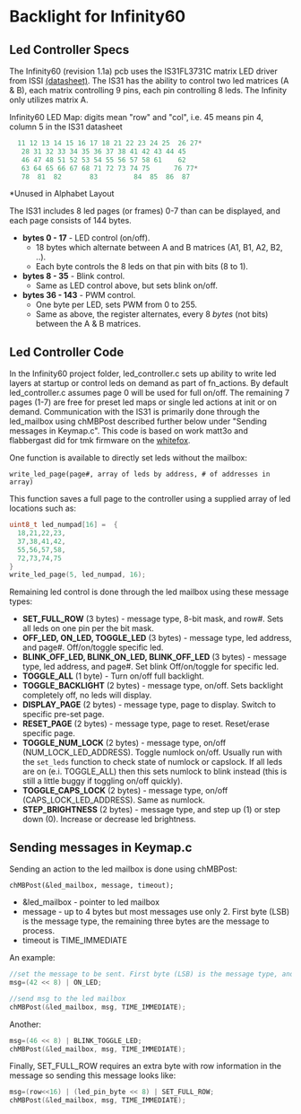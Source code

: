 Backlight for Infinity60
========================

## Led Controller Specs

The Infinity60 (revision 1.1a) pcb uses the IS31FL3731C matrix LED driver from ISSI [(datasheet)](http://www.issi.com/WW/pdf/31FL3731C.pdf). The IS31 has the ability to control two led matrices (A & B), each matrix controlling 9 pins, each pin controlling 8 leds. The Infinity only utilizes matrix A.

Infinity60 LED Map:
digits mean "row" and "col", i.e. 45 means pin 4, column 5 in the IS31 datasheet
```c
  11 12 13 14 15 16 17 18 21 22 23 24 25  26 27*
   28 31 32 33 34 35 36 37 38 41 42 43 44 45
   46 47 48 51 52 53 54 55 56 57 58 61    62
   63 64 65 66 67 68 71 72 73 74 75      76 77*
   78  81  82       83         84  85  86  87
```
*Unused in Alphabet Layout

The IS31 includes 8 led pages (or frames) 0-7 than can be displayed, and each page consists of 144 bytes.
- **bytes 0 - 17** - LED control (on/off).
    * 18 bytes which alternate between A and B matrices (A1, B1, A2, B2, ..).
    * Each byte controls the 8 leds on that pin with bits (8 to 1).
- **bytes 8 - 35** - Blink control.
    * Same as LED control above, but sets blink on/off.
- **bytes 36 - 143** - PWM control.
    * One byte per LED, sets PWM from 0 to 255.
    * Same as above, the register alternates, every 8 *bytes* (not bits) between the A & B matrices.

## Led Controller Code
In the Infinity60 project folder, led_controller.c sets up ability to write led layers at startup or control leds on demand as part of fn_actions. By default led_controller.c assumes page 0 will be used for full on/off. The remaining 7 pages (1-7) are free for preset led maps or single led actions at init or on demand. Communication with the IS31 is primarily done through the led_mailbox using chMBPost described further below under "Sending messages in Keymap.c". This code is based on work matt3o and flabbergast did for tmk firmware on the [whitefox](https://github.com/tmk/whitefox).

One function is available to directly set leds without the mailbox:
```
write_led_page(page#, array of leds by address, # of addresses in array)
```
This function saves a full page to the controller using a supplied array of led locations such as:
```c
uint8_t led_numpad[16] =  {
  18,21,22,23,
  37,38,41,42,
  55,56,57,58,
  72,73,74,75
}
write_led_page(5, led_numpad, 16);
```

Remaining led control is done through the led mailbox using these message types:
- **SET_FULL_ROW** (3 bytes) - message type, 8-bit mask, and row#. Sets all leds on one pin per the bit mask.
- **OFF_LED, ON_LED, TOGGLE_LED** (3 bytes) - message type, led address, and page#. Off/on/toggle specific led.
- **BLINK_OFF_LED, BLINK_ON_LED, BLINK_OFF_LED** (3 bytes) - message type, led address, and page#. Set blink Off/on/toggle for specific led.
- **TOGGLE_ALL** (1 byte) - Turn on/off full backlight.
- **TOGGLE_BACKLIGHT** (2 bytes) - message type, on/off. Sets backlight completely off, no leds will display.
- **DISPLAY_PAGE** (2 bytes) - message type, page to display. Switch to specific pre-set page.
- **RESET_PAGE** (2 bytes) - message type, page to reset. Reset/erase specific page.
- **TOGGLE_NUM_LOCK** (2 bytes) - message type, on/off (NUM_LOCK_LED_ADDRESS). Toggle numlock on/off. Usually run with the `set_leds` function to check state of numlock or capslock. If all leds are on (e.i. TOGGLE_ALL) then this sets numlock to blink instead (this is still a little buggy if toggling on/off quickly).
- **TOGGLE_CAPS_LOCK** (2 bytes) - message type, on/off (CAPS_LOCK_LED_ADDRESS). Same as numlock.
- **STEP_BRIGHTNESS** (2 bytes) - message type, and step up (1) or step down (0). Increase or decrease led brightness.

## Sending messages in Keymap.c
Sending an action to the led mailbox is done using chMBPost:
```
chMBPost(&led_mailbox, message, timeout);
```
- &led_mailbox - pointer to led mailbox
- message - up to 4 bytes but most messages use only 2. First byte (LSB) is the message type, the remaining three bytes are the message to process.
- timeout is TIME_IMMEDIATE

An example:
```c
//set the message to be sent. First byte (LSB) is the message type, and second is the led address
msg=(42 << 8) | ON_LED;

//send msg to the led mailbox
chMBPost(&led_mailbox, msg, TIME_IMMEDIATE);
```

Another:
```c
msg=(46 << 8) | BLINK_TOGGLE_LED;
chMBPost(&led_mailbox, msg, TIME_IMMEDIATE);
```

Finally, SET_FULL_ROW requires an extra byte with row information in the message so sending this message looks like:
```c
msg=(row<<16) | (led_pin_byte << 8) | SET_FULL_ROW;
chMBPost(&led_mailbox, msg, TIME_IMMEDIATE);
```

